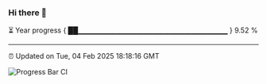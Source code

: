 ### Hi there 👋

⏳ Year progress { ██▁▁▁▁▁▁▁▁▁▁▁▁▁▁▁▁▁▁▁▁▁▁▁▁▁▁▁▁ } 9.52 %

---

⏰ Updated on Tue, 04 Feb 2025 18:18:16 GMT

![Progress Bar CI](https://github.com/liununu/liununu/workflows/Progress%20Bar%20CI/badge.svg)
